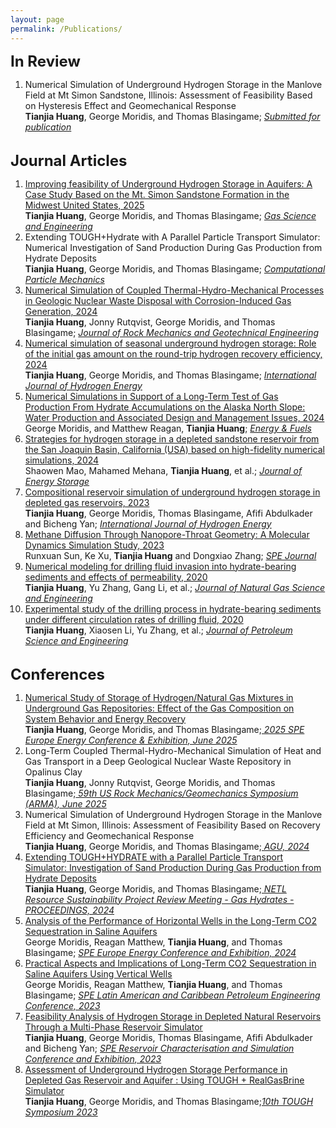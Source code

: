 ```yaml
---
layout: page
permalink: /Publications/
---
```

<font size="+2"><strong>In Review</strong></font>
<ol>

<li>Numerical Simulation of Underground Hydrogen Storage in the Manlove Field at Mt Simon Sandstone, Illinois: Assessment of Feasibility Based on Hysteresis Effect and Geomechanical Response<br><b>Tianjia Huang</b>, George Moridis, and Thomas Blasingame; <u><i>Submitted for publication</i></u><br></li>

</ol>
<br>
<font size="+2"><strong>Journal Articles</strong></font>
<ol>
<li><a href="https://www.sciencedirect.com/science/article/pii/S2949908925001700">Improving feasibility of Underground Hydrogen Storage in Aquifers: A Case Study Based on the Mt. Simon Sandstone Formation in the Midwest United States, 2025<br></a><b>Tianjia Huang</b>, George Moridis, and Thomas Blasingame; <u><i>Gas Science and Engineering</i></u><br></li>

<li>Extending TOUGH+Hydrate with A Parallel Particle Transport Simulator: Numerical Investigation of Sand Production During Gas Production from Hydrate Deposits<br><b>Tianjia Huang</b>, George Moridis, and Thomas Blasingame; <u><i>Computational Particle Mechanics</i></u><br></li>

<li><a href="https://www.sciencedirect.com/science/article/pii/S1674775525001039">Numerical Simulation of Coupled Thermal-Hydro-Mechanical Processes in Geologic Nuclear Waste Disposal with Corrosion-Induced Gas Generation, 2024</a><br><b>Tianjia Huang</b>, Jonny Rutqvist, George Moridis, and Thomas Blasingame; <u><i>Journal of Rock Mechanics and Geotechnical Engineering</i></u><br></li>

<li><a href="https://www.sciencedirect.com/science/article/pii/S0360319924038916">Numerical simulation of seasonal underground hydrogen storage: Role of the initial gas amount on the round-trip hydrogen recovery efficiency, 2024</a><br><b>Tianjia Huang</b>, George Moridis, and Thomas Blasingame; <u><i>International Journal of Hydrogen Energy</i></u><br></li>

<li><a href="https://pubs.acs.org/doi/full/10.1021/acs.energyfuels.4c01826">Numerical Simulations in Support of a Long-Term Test of Gas Production From Hydrate Accumulations on the Alaska North Slope: Water Production and Associated Design and Management Issues, 2024</a><br>George Moridis, and Matthew Reagan, <b>Tianjia Huang</b>; <u><i>Energy & Fuels</i></u><br></li>

<li><a href="https://www.sciencedirect.com/science/article/pii/S2352152X24020942">Strategies for hydrogen storage in a depleted sandstone reservoir from the San Joaquin Basin, California (USA) based on high-fidelity numerical simulations, 2024</a><br>Shaowen Mao, Mahamed Mehana, <b>Tianjia Huang</b>, et al.; <u><i>Journal of Energy Storage</i></u><br></li>

<li><a href="https://www.sciencedirect.com/science/article/pii/S0360319923028082">Compositional reservoir simulation of underground hydrogen storage in depleted gas reservoirs, 2023</a><br><b>Tianjia Huang</b>, George Moridis, Thomas Blasingame, Afifi Abdulkader and Bicheng Yan; <u><i>International Journal of Hydrogen Energy</i></u><br></li>

<li><a href="https://onepetro.org/SJ/article/28/02/819/508682/Methane-Diffusion-Through-Nanopore-Throat-Geometry">Methane Diffusion Through Nanopore-Throat Geometry: A Molecular Dynamics Simulation Study, 2023</a><br>Runxuan Sun, Ke Xu, <b>Tianjia Huang</b> and Dongxiao Zhang; <u><i>SPE Journal</i></u><br></li>

<li><a href="https://www.sciencedirect.com/science/article/pii/S1875510020300937">Numerical modeling for drilling fluid invasion into hydrate-bearing sediments and effects of permeability, 2020</a><br><b>Tianjia Huang</b>, Yu Zhang, Gang Li, et al.; <u><i>Journal of Natural Gas Science and Engineering</i></u><br></li>

<li><a href="https://www.sciencedirect.com/science/article/pii/S0920410520300978">Experimental study of the drilling process in hydrate-bearing sediments under different circulation rates of drilling fluid, 2020</a></strong><br><b>Tianjia Huang</b>, Xiaosen Li, Yu Zhang, et al.; <u><i>Journal of Petroleum Science and Engineering</i></u><br></li>
</ol>
<br>
<font size="+2"><strong>Conferences</strong></font>
<ol>
<li><a href="https://onepetro.org/SPEEURO/proceedings/25EURO/25EURO/692697">Numerical Study of Storage of Hydrogen/Natural Gas Mixtures in Underground Gas Repositories: Effect of the Gas Composition on System Behavior and Energy Recovery</a><br><b>Tianjia Huang</b>, George Moridis, and Thomas Blasingame;<u><i> 2025 SPE Europe Energy Conference & Exhibition, June 2025</i></u><br></li>

<li>Long-Term Coupled Thermal-Hydro-Mechanical Simulation of Heat and Gas Transport in a Deep Geological Nuclear Waste Repository in Opalinus Clay<br><b>Tianjia Huang</b>, Jonny Rutqvist, George Moridis, and Thomas Blasingame;<u><i> 59th US Rock Mechanics/Geomechanics Symposium (ARMA), June 2025</i></u><br></li>

<li>Numerical Simulation of Underground Hydrogen Storage in the Manlove Field at Mt Simon, Illinois: Assessment of Feasibility Based on Recovery Efficiency and Geomechanical Response<br><b>Tianjia Huang</b>, George Moridis, and Thomas Blasingame;<u><i> AGU, 2024</i></u><br></li>

<li><a href="https://netl.doe.gov/24RS-GH-proceedings">Extending TOUGH+HYDRATE with a Parallel Particle Transport Simulator: Investigation of Sand Production During Gas Production from Hydrate Deposits</a><br><b>Tianjia Huang</b>, George Moridis, and Thomas Blasingame;<u><i> NETL Resource Sustainability Project Review Meeting - Gas Hydrates - PROCEEDINGS, 2024</i></u><br></li>

<li><a href="https://onepetro.org/SPEEURO/proceedings/24EURO/24EURO/D031S021R004/546367">Analysis of the Performance of Horizontal Wells in the Long-Term CO2 Sequestration in Saline Aquifers</a><br>George Moridis, Reagan Matthew, <b>Tianjia Huang</b>, and Thomas Blasingame; <u><i>SPE Europe Energy Conference and Exhibition, 2024</i></u><br></li>

<li><a href="https://onepetro.org/SPELACP/proceedings/23LACP/2-23LACP/D021S011R001/520105">Practical Aspects and Implications of Long-Term CO2 Sequestration in Saline Aquifers Using Vertical Wells</a><br>George Moridis, Reagan Matthew, <b>Tianjia Huang</b>, and Thomas Blasingame; <u><i>SPE Latin American and Caribbean Petroleum Engineering Conference, 2023</i></u><br></li>

<li><a href="https://onepetro.org/SPERCSC/proceedings/22RCSC/3-22RCSC/D031S017R001/515759">Feasibility Analysis of Hydrogen Storage in Depleted Natural Reservoirs Through a Multi-Phase Reservoir Simulator</a><br><b>Tianjia Huang</b>, George Moridis, Thomas Blasingame, Afifi Abdulkader and Bicheng Yan; <u><i>SPE Reservoir Characterisation and Simulation Conference and Exhibition, 2023</i></u><br></li>

<li><a href="https://eesa.lbl.gov/2023-tough-symposium/symposium-agenda/">Assessment of Underground Hydrogen Storage Performance in Depleted Gas Reservoir and Aquifer : Using TOUGH + RealGasBrine Simulator</a><br><b>Tianjia Huang</b>, George Moridis, and Thomas Blasingame;<u><i>10th TOUGH Symposium 2023</i></u><br></li>
</ol>
